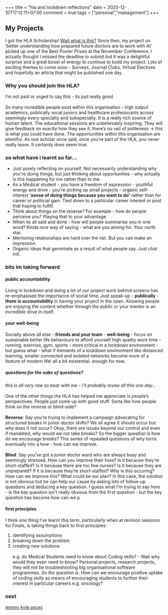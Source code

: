 +++
title = "hla and lockdown reflections"
date = 2020-12-10T17:12:11+07:00
comment = true
tags = ["personal","management"]
+++

## My Projects
I got the HLA Scholarship! [Wait what is this?](/posts/hla-interview)  Since then, my project on ‘better understanding how prepared future doctors are to work with AI’ picked up one of the Best Poster Prizes at the November Conference. I actually thought I missed the deadline to submit but it was a delightful surprise and a great boost of energy to continue to build my project. Lots of exciting themes to come soon - Surveys, Journal Clubs, Virtual Electives and hopefully an article that might be published one day.

### Why you should join the HLA?
I’m not paid or urged to say this - its just really good.
\
\
So many incredible people exist within this organisation - high output academics, publically vocal juniors and healthcare professioanls across seemingly every specialty and subspecialty. It is a really rich source of human talent. The educational sessions are unbelievably inspiring. They will give feedback on exactly how they see it, there’s no veil of politeness -> this is what you could have done. The opportunities within this organisation are plentiful. As one scholar once said, once you’re part of the HLA, you never really leave. It certainly does seem true.

### so what have i learnt so far...
- Just purely reflecting on yourself. Not necessarily understanding why you're doing things, but just thinking about opportunities - why actually is this happening for me rather than to me.
- As a Medical student - you have a freedom of expression - youthful energy and drive - you're picking up small projects - organic self-interest '**sense of doing things because you want to do'** rather than for career or politicial gain. Tied down to a particular career interest or post that hoping to fulfill.
- Think about things on the reverse? For example - how do people perceive you? Playing that to your advantage.
- When its all said and done - how will people summarise you in one word? Kinda nice way of saying - what are you aiming for. Your north star.
- Mentoring relationships are hard over the net. But you can make an impression.
- Organic ideas that germinate as a result of what people say. Just chat init.


### bits im taking forward
#### public accountability
Living in lockdown and doing a lot of our project work behind screens has re-emphasised the importance of social time. Just speak-up - **publically** - **there is accountability** in having your project in the open. Knowing people are enjoying the content whether through the public or your mentor is an incredible drive in itself.

#### your well-being
Socially above all else - **friends and your team** - **well-being** - focus on sustainable better life behaviours to afford yourself high quality work time - running, exercise, gym, sports - more critical in a lockdown environment - but guess what - what if elements of a lockdown environment like distanced learning, smaller connected and isolated networks become more of a feature of modern life! all a bit existential. enough for now.



##### questions for the sake of questions?
*this is all very raw so bear with me - i'll probably revise all this one day...*
\
\
One of the other things the HLA has helped me appreciate is people’s perspectives. People just come up with good stuff. Sorta like how people think on the reverse or blind-side?
\
\
**Reverse**: Say you’re trying to implement a campaign advocating for structured breaks in junior doctor shifts? We all agree it should occur but why does it not occur? Okay, there are issues beyond our control and even if mandated, why would we not take breaks? So the bigger question is how do we encourage breaks? This series of repeated questions of why turns eventually into a how - how can we improve.
\
\
**Blind**: Say you’ve got a junior doctor ward who are always busy and seemingly stressed. How can you improve their lives? Is it because they’re short-staffed? Is it because there are too few nurses? Is it because they are unprepared? If it is because they’re short-staffed? Why is this occuring? How can we improve this? What could be our plan? In this case, the solution is not obvious but be can help our cause by asking lots of follow-up questions and deducing a key question. I guess what I'm trying to say here - is the key question isn't really obvious from the first question - but the key question has become how can we p

#### first principles 
I think one thing I’ve learnt this term, particularly when at revision sessions for Finals, is taking things back to first principles:
1. identifying assumptions
2. breaking down the problem
3. creating new solutions.
\
\
e.g. do Medical Students need to know about Coding skills? - Wait why would they even need to know? Personal projects, research projects, they will not be troubleshooting big organisational software programmes. *So the question is*. How can we encourage positive uptake of coding skills as means of encouraging students to further their interest in particular careers e.g. oncology?

### next
[jeremy kyle osces](/posts/january-exams)